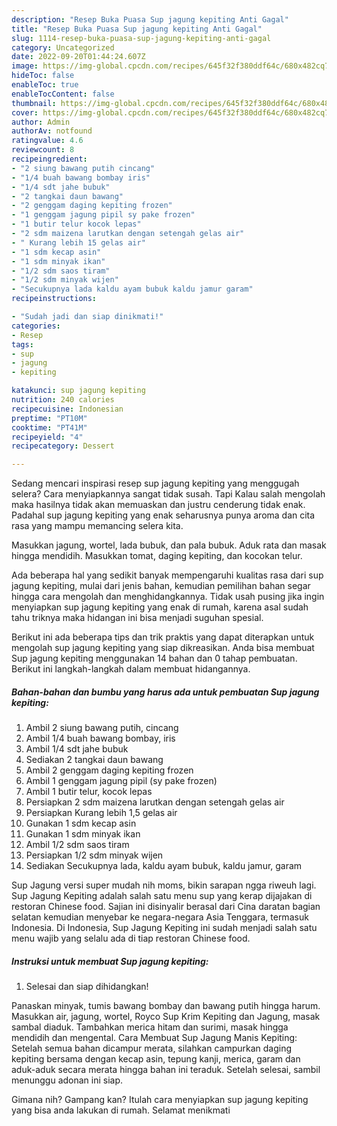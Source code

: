 ```yaml
---
description: "Resep Buka Puasa Sup jagung kepiting Anti Gagal"
title: "Resep Buka Puasa Sup jagung kepiting Anti Gagal"
slug: 1114-resep-buka-puasa-sup-jagung-kepiting-anti-gagal
category: Uncategorized
date: 2022-09-20T01:44:24.607Z
image: https://img-global.cpcdn.com/recipes/645f32f380ddf64c/680x482cq70/sup-jagung-kepiting-foto-resep-utama.jpg
hideToc: false
enableToc: true
enableTocContent: false
thumbnail: https://img-global.cpcdn.com/recipes/645f32f380ddf64c/680x482cq70/sup-jagung-kepiting-foto-resep-utama.jpg
cover: https://img-global.cpcdn.com/recipes/645f32f380ddf64c/680x482cq70/sup-jagung-kepiting-foto-resep-utama.jpg
author: Admin
authorAv: notfound
ratingvalue: 4.6
reviewcount: 8
recipeingredient:
- "2 siung bawang putih cincang"
- "1/4 buah bawang bombay iris"
- "1/4 sdt jahe bubuk"
- "2 tangkai daun bawang"
- "2 genggam daging kepiting frozen"
- "1 genggam jagung pipil sy pake frozen"
- "1 butir telur kocok lepas"
- "2 sdm maizena larutkan dengan setengah gelas air"
- " Kurang lebih 15 gelas air"
- "1 sdm kecap asin"
- "1 sdm minyak ikan"
- "1/2 sdm saos tiram"
- "1/2 sdm minyak wijen"
- "Secukupnya lada kaldu ayam bubuk kaldu jamur garam"
recipeinstructions:

- "Sudah jadi dan siap dinikmati!"
categories:
- Resep
tags:
- sup
- jagung
- kepiting

katakunci: sup jagung kepiting 
nutrition: 240 calories
recipecuisine: Indonesian
preptime: "PT10M"
cooktime: "PT41M"
recipeyield: "4"
recipecategory: Dessert

---
```



Sedang mencari inspirasi resep sup jagung kepiting yang menggugah selera? Cara menyiapkannya sangat tidak susah. Tapi Kalau salah mengolah maka hasilnya tidak akan memuaskan dan justru cenderung tidak enak. Padahal sup jagung kepiting yang enak seharusnya punya aroma dan cita rasa yang mampu memancing selera kita.


Masukkan jagung, wortel, lada bubuk, dan pala bubuk. Aduk rata dan masak hingga mendidih. Masukkan tomat, daging kepiting, dan kocokan telur.

Ada beberapa hal yang sedikit banyak mempengaruhi kualitas rasa dari sup jagung kepiting, mulai dari jenis bahan, kemudian pemilihan bahan segar hingga cara mengolah dan menghidangkannya. Tidak usah pusing jika ingin menyiapkan sup jagung kepiting yang enak di rumah, karena asal sudah tahu triknya maka hidangan ini bisa menjadi suguhan spesial.


Berikut ini ada beberapa tips dan trik praktis yang dapat diterapkan untuk mengolah sup jagung kepiting yang siap dikreasikan. Anda bisa membuat Sup jagung kepiting menggunakan 14 bahan dan 0 tahap pembuatan. Berikut ini langkah-langkah dalam membuat hidangannya.

<!--inarticleads1-->

##### Bahan-bahan dan bumbu yang harus ada untuk pembuatan Sup jagung kepiting:

1. Ambil 2 siung bawang putih, cincang
1. Ambil 1/4 buah bawang bombay, iris
1. Ambil 1/4 sdt jahe bubuk
1. Sediakan 2 tangkai daun bawang
1. Ambil 2 genggam daging kepiting frozen
1. Ambil 1 genggam jagung pipil (sy pake frozen)
1. Ambil 1 butir telur, kocok lepas
1. Persiapkan 2 sdm maizena larutkan dengan setengah gelas air
1. Persiapkan  Kurang lebih 1,5 gelas air
1. Gunakan 1 sdm kecap asin
1. Gunakan 1 sdm minyak ikan
1. Ambil 1/2 sdm saos tiram
1. Persiapkan 1/2 sdm minyak wijen
1. Sediakan Secukupnya lada, kaldu ayam bubuk, kaldu jamur, garam


Sup Jagung versi super mudah nih moms, bikin sarapan ngga riweuh lagi. Sup Jagung Kepiting adalah salah satu menu sup yang kerap dijajakan di restoran Chinese food. Sajian ini disinyalir berasal dari Cina daratan bagian selatan kemudian menyebar ke negara-negara Asia Tenggara, termasuk Indonesia. Di Indonesia, Sup Jagung Kepiting ini sudah menjadi salah satu menu wajib yang selalu ada di tiap restoran Chinese food. 

<!--inarticleads2-->

##### Instruksi untuk membuat Sup jagung kepiting:


1. Selesai dan siap dihidangkan!

Panaskan minyak, tumis bawang bombay dan bawang putih hingga harum. Masukkan air, jagung, wortel, Royco Sup Krim Kepiting dan Jagung, masak sambal diaduk. Tambahkan merica hitam dan surimi, masak hingga mendidih dan mengental. Cara Membuat Sup Jagung Manis Kepiting: Setelah semua bahan dicampur merata, silahkan campurkan daging kepiting bersama dengan kecap asin, tepung kanji, merica, garam dan aduk-aduk secara merata hingga bahan ini teraduk. Setelah selesai, sambil menunggu adonan ini siap. 

Gimana nih? Gampang kan? Itulah cara menyiapkan sup jagung kepiting yang bisa anda lakukan di rumah. Selamat menikmati

